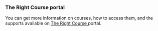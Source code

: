 ###  **The Right Course portal**

You can get more information on courses, how to access them, and the supports
available on [ The Right Course ](http://www.gov.ie/therightcourse) portal.
